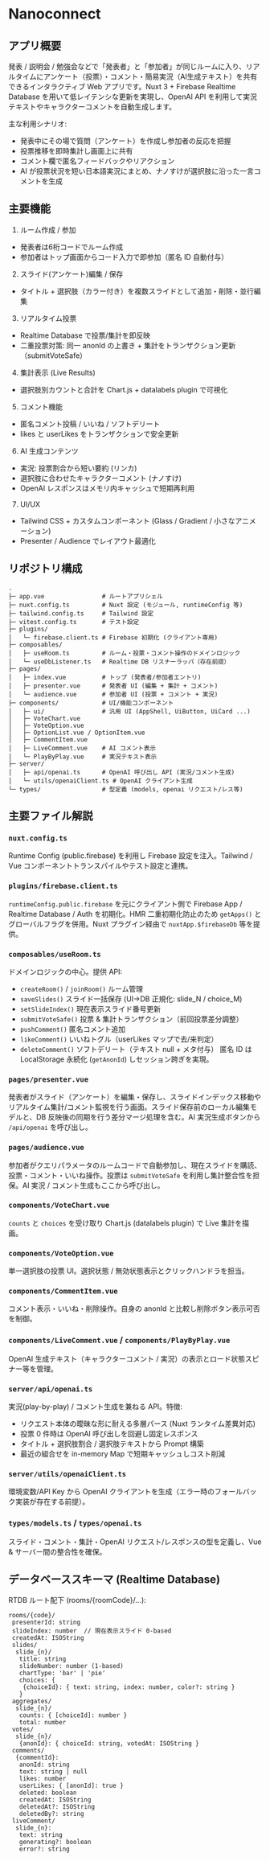 # Nanoconnect

## アプリ概要

発表 / 説明会 / 勉強会などで「発表者」と「参加者」が同じルームに入り、リアルタイムにアンケート（投票）・コメント・簡易実況（AI生成テキスト）を共有できるインタラクティブ Web アプリです。Nuxt 3 + Firebase Realtime Database を用いて低レイテンシな更新を実現し、OpenAI API を利用して実況テキストやキャラクターコメントを自動生成します。

主な利用シナリオ:

- 発表中にその場で質問（アンケート）を作成し参加者の反応を把握
- 投票推移を即時集計し画面上に共有
- コメント欄で匿名フィードバックやリアクション
- AI が投票状況を短い日本語実況にまとめ、ナノすけが選択肢に沿った一言コメントを生成

## 主要機能

1. ルーム作成 / 参加

- 発表者は6桁コードでルーム作成
- 参加者はトップ画面からコード入力で即参加（匿名 ID 自動付与）

2. スライド(アンケート)編集 / 保存

- タイトル + 選択肢（カラー付き）を複数スライドとして追加・削除・並行編集

3. リアルタイム投票

- Realtime Database で投票/集計を即反映
- 二重投票対策: 同一 anonId の上書き + 集計をトランザクション更新（submitVoteSafe）

4. 集計表示 (Live Results)

- 選択肢別カウントと合計を Chart.js + datalabels plugin で可視化

5. コメント機能

- 匿名コメント投稿 / いいね / ソフトデリート
- likes と userLikes をトランザクションで安全更新

6. AI 生成コンテンツ

- 実況: 投票割合から短い要約 (リンカ)
- 選択肢に合わせたキャラクターコメント (ナノすけ)
- OpenAI レスポンスはメモリ内キャッシュで短期再利用

7. UI/UX

- Tailwind CSS + カスタムコンポーネント (Glass / Gradient / 小さなアニメーション)
- Presenter / Audience でレイアウト最適化

## リポジトリ構成

```text
.
├─ app.vue                # ルートアプリシェル
├─ nuxt.config.ts         # Nuxt 設定 (モジュール, runtimeConfig 等)
├─ tailwind.config.ts     # Tailwind 設定
├─ vitest.config.ts       # テスト設定
├─ plugins/
│   └─ firebase.client.ts # Firebase 初期化 (クライアント専用)
├─ composables/
│   ├─ useRoom.ts         # ルーム・投票・コメント操作のドメインロジック
│   └─ useDbListener.ts   # Realtime DB リスナーラッパ（存在前提）
├─ pages/
│   ├─ index.vue          # トップ (発表者/参加者エントリ)
│   ├─ presenter.vue      # 発表者 UI (編集 + 集計 + コメント)
│   └─ audience.vue       # 参加者 UI (投票 + コメント + 実況)
├─ components/            # UI/機能コンポーネント
│   ├─ ui/                # 汎用 UI (AppShell, UiButton, UiCard ...)
│   ├─ VoteChart.vue
│   ├─ VoteOption.vue
│   ├─ OptionList.vue / OptionItem.vue
│   ├─ CommentItem.vue
│   ├─ LiveComment.vue    # AI コメント表示
│   └─ PlayByPlay.vue     # 実況テキスト表示
├─ server/
│   ├─ api/openai.ts      # OpenAI 呼び出し API (実況/コメント生成)
│   └─ utils/openaiClient.ts # OpenAI クライアント生成
└─ types/                 # 型定義 (models, openai リクエスト/レス等)
```

## 主要ファイル解説

### `nuxt.config.ts`

Runtime Config (public.firebase) を利用し Firebase 設定を注入。Tailwind / Vue コンポーネントトランスパイルやテスト設定と連携。

### `plugins/firebase.client.ts`

`runtimeConfig.public.firebase` を元にクライアント側で Firebase App / Realtime Database / Auth を初期化。HMR 二重初期化防止のため `getApps()` とグローバルフラグを併用。Nuxt プラグイン経由で `nuxtApp.$firebaseDb` 等を提供。

### `composables/useRoom.ts`

ドメインロジックの中心。提供 API:

- `createRoom()` / `joinRoom()` ルーム管理
- `saveSlides()` スライド一括保存 (UI→DB 正規化: slide_N / choice_M)
- `setSlideIndex()` 現在表示スライド番号更新
- `submitVoteSafe()` 投票 & 集計トランザクション（前回投票差分調整）
- `pushComment()` 匿名コメント追加
- `likeComment()` いいねトグル（userLikes マップで去/来判定）
- `deleteComment()` ソフトデリート（テキスト null + メタ付与）
匿名 ID は LocalStorage 永続化 (`getAnonId`) しセッション跨ぎを実現。

### `pages/presenter.vue`

発表者がスライド（アンケート）を編集・保存し、スライドインデックス移動やリアルタイム集計/コメント監視を行う画面。スライド保存前のローカル編集モデルと、DB 反映後の同期を行う差分マージ処理を含む。AI 実況生成ボタンから `/api/openai` を呼び出し。

### `pages/audience.vue`

参加者がクエリパラメータのルームコードで自動参加し、現在スライドを購読、投票・コメント・いいね操作。投票は `submitVoteSafe` を利用し集計整合性を担保。AI 実況 / コメント生成もここから呼び出し。

### `components/VoteChart.vue`

`counts` と `choices` を受け取り Chart.js (datalabels plugin) で Live 集計を描画。

### `components/VoteOption.vue`

単一選択肢の投票 UI。選択状態 / 無効状態表示とクリックハンドラを担当。

### `components/CommentItem.vue`

コメント表示・いいね・削除操作。自身の anonId と比較し削除ボタン表示可否を制御。

### `components/LiveComment.vue` / `components/PlayByPlay.vue`

OpenAI 生成テキスト（キャラクターコメント / 実況）の表示とロード状態スピナー等を管理。

### `server/api/openai.ts`

実況(play-by-play) / コメント生成を兼ねる API。特徴:

- リクエスト本体の曖昧な形に耐える多層パース (Nuxt ランタイム差異対応)
- 投票 0 件時は OpenAI 呼び出しを回避し固定レスポンス
- タイトル + 選択肢割合 / 選択肢テキストから Prompt 構築
- 最近の組合せを in-memory Map で短期キャッシュしコスト削減

### `server/utils/openaiClient.ts`

環境変数/API Key から OpenAI クライアントを生成（エラー時のフォールバック実装が存在する前提）。

### `types/models.ts` / `types/openai.ts`

スライド・コメント・集計・OpenAI リクエスト/レスポンスの型を定義し、Vue & サーバー間の整合性を確保。

## データベーススキーマ (Realtime Database)

RTDB ルート配下 (rooms/{roomCode}/...):

```text
rooms/{code}/
 presenterId: string
 slideIndex: number  // 現在表示スライド 0-based
 createdAt: ISOString
 slides/
  slide_{n}/
   title: string
   slideNumber: number (1-based)
   chartType: 'bar' | 'pie'
   choices: {
    {choiceId}: { text: string, index: number, color?: string }
   }
 aggregates/
  slide_{n}/
   counts: { [choiceId]: number }
   total: number
 votes/
  slide_{n}/
   {anonId}: { choiceId: string, votedAt: ISOString }
 comments/
  {commentId}:
   anonId: string
   text: string | null
   likes: number
   userLikes: { [anonId]: true }
   deleted: boolean
   createdAt: ISOString
   deletedAt?: ISOString
   deletedBy?: string
 liveComment/
  slide_{n}:
   text: string
   generating?: boolean
   error?: string
```
